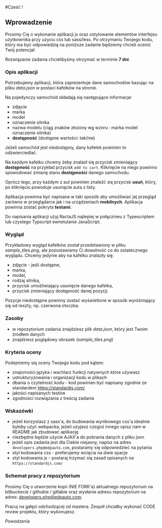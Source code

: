 #Cześć !

## Wprowadzenie

Prosimy Cię o wykonanie aplikacji js oraz ostylowanie elementów interfejsu użytkownika
przy użyciu css lub sass/less.
Po otrzymaniu Twojego kodu, który ma być odpowiedzią na poniższe zadanie będziemy chcieli ocenić Twój potencjał.

Rozwiązanie zadania chcielibyśmy otrzymać w terminie **7 dni**.

### Opis aplikacji

Potrzebujemy aplikacji, która zaprezentuje dane samochodów bazując na pliku _data.json_ w postaci kafelków na stronie.

Na pojedynczy samochód składają się następujące informacje:

- zdjęcie
- marka
- model
- oznaczenie silnika
- nazwa modelu (ciąg znaków złożony wg wzoru : marka model oznaczenie silnika)
- **dostępność** (dostępne wartości: tak/nie)

Jeżeli samochód jest niedostępny, dany kafelek powinien to odzwierciedlać.

Na każdym kafelku chcemy żeby znalazł się przycisk zmieniający **dostępność** na przykład przycisk `add to cart`.
Kliknięcie na niego powinno spowodować zmianę stanu **dostępności** danego samochodu.

Oprócz tego, przy każdym z aut powinien znaleźć się przycisk **usuń**,
który, po kliknięciu powoduje usunięcie auta z listy.

Aplikacja powinna być napisana w taki sposób aby umożliwiać jej przegląd zarówno w przeglądarce jak i na urządzeniach **mobilnych**.
Aplikacja powinna zostać pokryta **testami**.

Do napisania aplikacji użyj RactaJS najlepiej w połącznieu z Typescriptem lub czystego Typscript ewnetulanie JavaScript.

### Wygląd

Przykładowy wygląd kafelków został przedstawiony w pliku _sample_tiles.png_, ale pozostawiamy Ci dowolność co do ostatecznego wyglądu.
Chcemy jedynie aby na kafelku znalazły się:

- zdjęcie - jeśli dostępne,
- marka,
- model,
- rodzaj silnika,
- przycisk umożliwiający usunięcie danego kafelka,
- przycisk zmieniający dostępność danej pozycji.

Pozycje niedostępne powinny zostać wyświetlone w sposób wyróżniający się od reszty, np. czerwona otoczka.

### Zasoby

- w repozytorium zadania znajdziesz plik _data.json_, który jest Twoim źródłem danych
- znajdziesz poglądowy obrazek (_sample_tiles.png_)

### Kryteria oceny

Podejmiemy się oceny Twojego kodu pod kątem:

- znajomości języka i wachlarz funkcji natywnych które używasz
- ustrukturyzowania i organizacji kodu w plikach
- dbania o czytelność kodu - kod powinien być napisany zgodnie ze standardem https://standardjs.com/
- jakości napisanych testów
- zgodności rozwiązania z treścią zadania

### Wskazówki

- jeżeli korzystasz z sass'a, do budowania wynikowego css'a idealnie byłoby użyć webpacka,
  jeżeli użyjesz czegoś innego opisz nam w README jak zbudować aplikację
- niezbędne będzie użycie AJAX'a do pobrania danych z pliku json
- jeżeli opis zadania jest dla Ciebie niejasny, napisz na adres ``developers.php@edpauto.com``, postaramy
  się odpowiedzieć na pytania
- styl kodowania css - preferujemy wcięcia na dwie spacje
- styl kodowania js - postaraj trzymać się zasad opisanych na ``https://standardjs.com/``

### Schemat pracy z repozytorium

Prosimy Cię o utworzenie kopii (NIE FORK'a) aktualnego repozytorium na bitbuckecie / githubie / gitlabie oraz wysłanie adresu repozytorium na adres: developers.php@edpauto.com.

Pracuj na gałęzi odchodzącej od mastera. Zespół chciałby wykonać CODE review projektu, który wykonujesz.

Powodzenia
